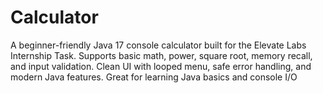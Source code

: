 # Calculator
A beginner-friendly Java 17 console calculator built for the Elevate Labs Internship Task. Supports basic math, power, square root, memory recall, and input validation. Clean UI with looped menu, safe error handling, and modern Java features. Great for learning Java basics and console I/O
